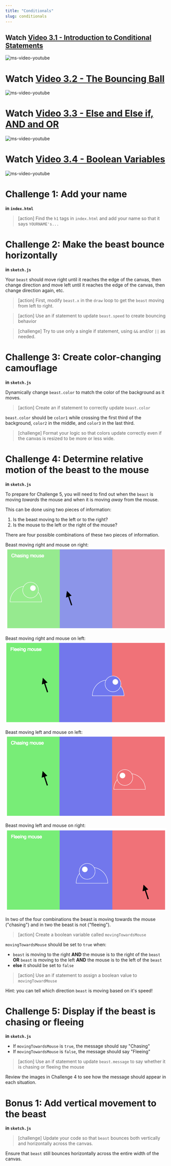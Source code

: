 ```yaml
---
title: "Conditionals"
slug: conditionals
---
```


## Watch [Video 3.1 - Introduction to Conditional Statements](https://www.youtube.com/watch?v=1Osb_iGDdjk&list=PLRqwX-V7Uu6Zy51Q-x9tMWIv9cueOFTFA&index=11)

![ms-video-youtube](https://www.youtube.com/watch?v=1Osb_iGDdjk&list=PLRqwX-V7Uu6Zy51Q-x9tMWIv9cueOFTFA&index=11)

# Watch [Video 3.2 - The Bouncing Ball](https://www.youtube.com/watch?v=LO3Awjn_gyU&list=PLRqwX-V7Uu6Zy51Q-x9tMWIv9cueOFTFA&index=12)

![ms-video-youtube](https://www.youtube.com/watch?v=LO3Awjn_gyU&list=PLRqwX-V7Uu6Zy51Q-x9tMWIv9cueOFTFA&index=12)

# Watch [Video 3.3 - Else and Else if, AND and OR](https://www.youtube.com/watch?v=r2S7j54I68c&list=PLRqwX-V7Uu6Zy51Q-x9tMWIv9cueOFTFA&index=13)

![ms-video-youtube](https://www.youtube.com/watch?v=r2S7j54I68c&list=PLRqwX-V7Uu6Zy51Q-x9tMWIv9cueOFTFA&index=13)

# Watch [Video 3.4 - Boolean Variables](https://www.youtube.com/watch?v=Rk-_syQluvc&index=14&list=PLRqwX-V7Uu6Zy51Q-x9tMWIv9cueOFTFA)

![ms-video-youtube](https://www.youtube.com/watch?v=Rk-_syQluvc&index=14&list=PLRqwX-V7Uu6Zy51Q-x9tMWIv9cueOFTFA)

# Challenge 1: Add your name

**in `index.html`**

> [action]
> Find the `h1` tags in `index.html` and add your name so that it says `YOURNAME's...`
>

# Challenge 2: Make the beast bounce horizontally

**in `sketch.js`**

Your `beast` should move right until it reaches the edge of the canvas, then change direction and move left until it reaches the edge of the canvas, then change direction again, etc.

> [action]
> First, modify `beast.x` in the `draw` loop to get the `beast` moving from left to right.
>

<!--  -->

> [action]
> Use an if statement to update `beast.speed` to create bouncing behavior

<!--  -->

> [challenge]
> Try to use only a single if statement, using `&&` and/or `||` as needed.
>

# Challenge 3: Create color-changing camouflage

**in `sketch.js`**

Dynamically change `beast.color` to match the color of the background as it moves.

> [action]
> Create an if statement to correctly update `beast.color`
>

`beast.color` should be `color1` while crossing the first third of the background, `color2` in the middle, and `color3` in the last third.

> [challenge]
> Format your logic so that colors update correctly even if the canvas is resized to be more or less wide.
>

# Challenge 4: Determine relative motion of the beast to the mouse

**in `sketch.js`**

To prepare for Challenge 5, you will need to find out when the `beast` is moving _towards_ the mouse and when it is moving _away_ from the mouse.

This can be done using two pieces of information:

1. Is the beast moving to the left or to the right?
1. Is the mouse to the left or the right of the mouse?

There are four possible combinations of these two pieces of information.

Beast moving right and mouse on right:
![chasing right](assets/chasing_right.png "chasing right")

Beast moving right and mouse on left:
![fleeing right](assets/fleeing_right.png "fleeing right")

Beast moving left and mouse on left:
![chasing left](assets/chasing_left.png "chasing left")

Beast moving left and mouse on right:
![fleeing left](assets/fleeing_left.png "fleeing left")

In two of the four combinations the beast is moving towards the mouse ("chasing") and in two the beast is not ("fleeing").

> [action]
> Create a boolean variable called `movingTowardsMouse`
>

`movingTowardsMouse` should be set to `true` when:

- `beast` is moving to the right **AND** the mouse is to the right of the `beast` **OR** `beast` is moving to the left **AND** the mouse is to the left of the `beast`
- **else** it should be set to `false`

> [action]
> Use an if statement to assign a boolean value to `movingTowardMouse`
>

Hint: you can tell which direction `beast` is moving based on it's speed!

# Challenge 5: Display if the beast is chasing or fleeing

**in `sketch.js`**

- If `movingTowardsMouse` is `true`, the message should say "Chasing"
- If `movingTowardsMouse` is `false`, the message should say "Fleeing"

> [action]
> Use an if statement to update `beast.message` to say whether it is chasing or fleeing the mouse
>

Review the images in Challenge 4 to see how the message should appear in each situation.

# Bonus 1: Add vertical movement to the beast

**in `sketch.js`**

> [challenge]
> Update your code so that `beast` bounces both vertically and horizontally across the canvas.
>

Ensure that `beast` still bounces horizontally across the entire width of the canvas.
